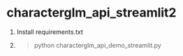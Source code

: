 # characterglm_api_streamlit2
1. Install requirements.txt
2. > python characterglm_api_demo_streamlit.py